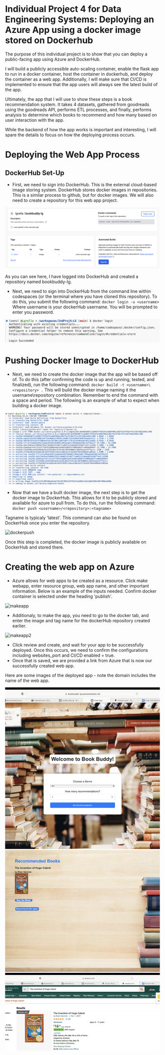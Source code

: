 # Individual Project 4 for Data Engineering Systems: Deploying an Azure App using a docker image stored on Dockerhub

The purpose of this individual project is to show that you can deploy a public-facing app using Azure and DockerHub.

I will build a publicly accessible auto-scaling container, enable the flask app to run in a docker container, host the container in dockerhub, and deploy the container as a web app. Additionally, I will make sure that CI/CD is implemented to ensure that the app users will always see the latest build of the app.

Ultimately, the app that I will use to show these steps is a book recommendation system. It takes 4 datasets, gathered from goodreads using the goodreads API, performs ETL processes, and finally, performs analysis to determine which books to recommend and how many based on user interaction with the app.

While the backend of how the app works is important and interesting, I will spare the details to focus on how the deploying process occurs. 

# Deploying the Web App Process
## DockerHub Set-Up
* First, we need to sign into DockerHub. This is the external cloud-based image storing system. DockerHub stores docker images in repositories. This is a similar process to github, but for docker images. We will also need to create a repository for this web app project.

![dockerhub](dockerhub.png)

As you can see here, I have logged into DockerHub and created a repository named bookbuddy-lg.

* Next, we need to sign into DockerHub from the command line within codespaces (or the terminal where you have cloned this repository). To do this, you submit the following command:
  `docker login -u <username>`
  Where username is your dockerHub username. You will be prompted to enter you password.

![dockerlogin](dockerlogin.png)

# Pushing Docker Image to DockerHub
* Next, we need to create the docker image that the app will be based off of. To do this (after confirming the code is up and running, tested, and finalized), run the following command:
  `docker build -t <username>\<repository> .`
  This will build the docker image naming it the username\repository combination. Remember to end the command with a space and period. The following is an example of what to expect when building a docker image.

![dockerbuild](dockerbuild.png)

* Now that we have a built docker image, the next step is to get the docker image to DockerHub. This allows for it to be publicly stored and available for azure to pull from. To do this, run the following command:
`docker push <username>/<repository>:<tagname>`

Tagname is typicaly 'latest'. This command can also be found on DockerHub once you enter the repository.

![dockerpush](dockerpush.png)

Once this step is completed, the docker image is publicly available on DockerHub and stored there.

# Creating the web app on Azure

* Azure allows for web apps to be created as a resource. Click make webapp, enter resource group, web app name, and other important information. Below is an example of the inputs needed. Confirm docker container is selected under the heading 'publish'.

![makeapp](makeapp.png)

* Additionaly, to make the app, you need to go to the docker tab, and enter the image and tag name for the dockerHub repository created earlier.

![makeapp2](makeapp2.png)

* Click review and create, and wait for your app to be successfully deployed. Once this occurs, we need to confirm the configurations including websites_port and CI/CD enabled = true.
* Once that is saved, we are provided a link from Azure that is now our successfully created web app.

Here are some images of the deployed app - note the domain includes the name of the web app.

![app1](app1.png)
![app2](app2.png)
![app3](app3.png)

